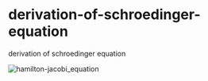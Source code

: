# derivation-of-schroedinger-equation
derivation of schroedinger equation


![hamilton-jacobi_equation](https://user-images.githubusercontent.com/1296728/228400772-7cf96034-8c1d-4b4a-99fa-8afeb0412e55.png)

